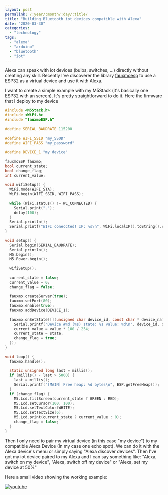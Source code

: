 ```yaml
---
layout: post
permalink: /:year/:month/:day/:title/
title: "Building Bluetooth iot devices compatible with Alexa"
date: "2020-03-30"
categories: 
  - "technology"
tags: 
  - "alexa"
  - "arduino"
  - "bluetooth"
  - "iot"
---
```


Alexa can speak with iot devices (bulbs, switches, ...) directly without creating any skill. Recently I've discoverer the library [fauxmoesp](https://bitbucket.org/xoseperez/fauxmoesp/src/master/) to use a ESP32 as a virtual device and use it with Alexa.

I want to create a simple example with my M5Stack (it's basically one ESP32 with an screen). It's pretty straightforward to do it. Here the firmware that I deploy to my device

```c
#include <M5Stack.h>
#include <WiFi.h>
#include "fauxmoESP.h"
 
#define SERIAL_BAUDRATE 115200
 
#define WIFI_SSID "my_SSOD"
#define WIFI_PASS "my_password"
 
#define DEVICE_1 "my device"
 
fauxmoESP fauxmo;
bool current_state;
bool change_flag;
int current_value;
 
void wifiSetup() {
  WiFi.mode(WIFI_STA);
  WiFi.begin(WIFI_SSID, WIFI_PASS);
 
  while (WiFi.status() != WL_CONNECTED) {
    Serial.print(".");
    delay(100);
  }
  Serial.println();
  Serial.printf("WIFI coneccted! IP: %s\n", WiFi.localIP().toString().c_str());
}
 
void setup() {
  Serial.begin(SERIAL_BAUDRATE);
  Serial.println();
  M5.begin();
  M5.Power.begin();
 
  wifiSetup();
 
  current_state = false;
  current_value = 0;
  change_flag = false;
   
  fauxmo.createServer(true);
  fauxmo.setPort(80); 
  fauxmo.enable(true);
  fauxmo.addDevice(DEVICE_1);
 
  fauxmo.onSetState([](unsigned char device_id, const char * device_name, bool state, unsigned char value) { 
    Serial.printf("Device #%d (%s) state: %s value: %d\n", device_id, device_name, state ? "ON" : "OFF", value);
    current_value = value * 100 / 254;
    current_state = state;
    change_flag = true;
  });
}
 
void loop() {
  fauxmo.handle();
 
  static unsigned long last = millis();
  if (millis() - last > 5000) {
    last = millis();
    Serial.printf("[MAIN] Free heap: %d bytes\n", ESP.getFreeHeap());
  }
  if (change_flag) {
    M5.Lcd.fillScreen(current_state ? GREEN : RED);
    M5.Lcd.setCursor(100, 100);
    M5.Lcd.setTextColor(WHITE);
    M5.Lcd.setTextSize(6);
    M5.Lcd.print(current_state ? current_value : 0);
    change_flag = false;
  }
}
```

Then I only need to pair my virtual device (in this case "my device") to my compatible Alexa Device (In my case one echo spot). We can do it with the Alexa device's menu or simply saying "Alexa discover devices". Then I've got my iot device paired to my Alexa and I can say something like: "Alexa, switch on my device", "Alexa, switch off my device" or "Alexa, set my device at 50%"

Here a small video showing the working example: 

[![youtube](https://img.youtube.com/vi/6XXFPe_Fxlw/0.jpg)](https://www.youtube.com/watch?v=6XXFPe_Fxlw)
